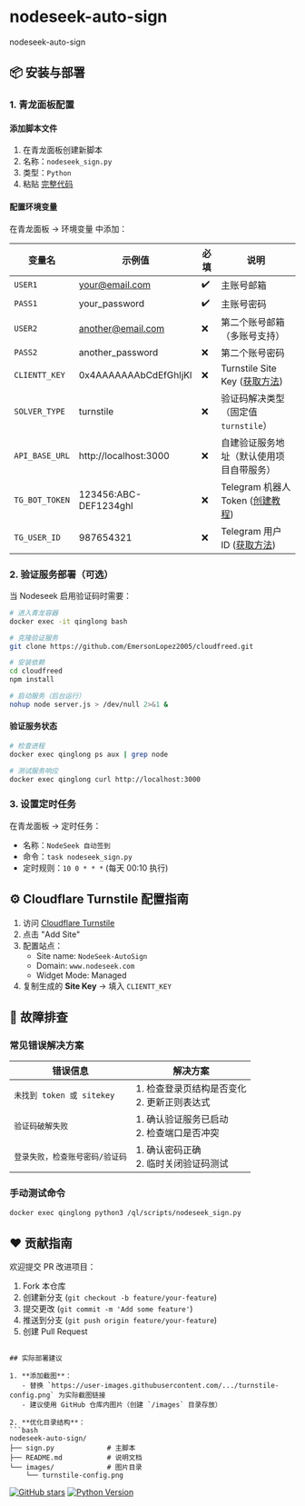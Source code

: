 # nodeseek-auto-sign
nodeseek-auto-sign

## 📦 安装与部署

### 1. 青龙面板配置

#### 添加脚本文件
1. 在青龙面板创建新脚本
2. 名称：`nodeseek_sign.py`
3. 类型：`Python`
4. 粘贴 [完整代码](https://github.com/EmersonLopez2005/nodeseek-auto-sign/blob/main/sign.py)

#### 配置环境变量
在青龙面板 → 环境变量 中添加：

| 变量名          | 示例值                  | 必填 | 说明                                                                 |
|-----------------|-------------------------|------|----------------------------------------------------------------------|
| `USER1`         | your@email.com          | ✔️   | 主账号邮箱                                                           |
| `PASS1`         | your_password           | ✔️   | 主账号密码                                                           |
| `USER2`         | another@email.com       | ❌   | 第二个账号邮箱（多账号支持）                                         |
| `PASS2`         | another_password        | ❌   | 第二个账号密码                                                       |
| `CLIENTT_KEY`   | 0x4AAAAAAAbCdEfGhIjKl   | ❌   | Turnstile Site Key ([获取方法](#cloudflare-turnstile-配置指南))      |
| `SOLVER_TYPE`   | turnstile               | ❌   | 验证码解决类型（固定值 `turnstile`）                                 |
| `API_BASE_URL`  | http://localhost:3000   | ❌   | 自建验证服务地址（默认使用项目自带服务）                             |
| `TG_BOT_TOKEN`  | 123456:ABC-DEF1234ghI   | ❌   | Telegram 机器人 Token ([创建教程](https://core.telegram.org/bots)) |
| `TG_USER_ID`    | 987654321               | ❌   | Telegram 用户 ID ([获取方法](https://t.me/userinfobot))            |

### 2. 验证服务部署（可选）
当 Nodeseek 启用验证码时需要：

```bash
# 进入青龙容器
docker exec -it qinglong bash

# 克隆验证服务
git clone https://github.com/EmersonLopez2005/cloudfreed.git

# 安装依赖
cd cloudfreed
npm install

# 启动服务（后台运行）
nohup node server.js > /dev/null 2>&1 &
```

#### 验证服务状态
```bash
# 检查进程
docker exec qinglong ps aux | grep node

# 测试服务响应
docker exec qinglong curl http://localhost:3000
```

### 3. 设置定时任务
在青龙面板 → 定时任务：
- 名称：`NodeSeek 自动签到`
- 命令：`task nodeseek_sign.py`
- 定时规则：`10 0 * * *` (每天 00:10 执行)

## ⚙️ Cloudflare Turnstile 配置指南
1. 访问 [Cloudflare Turnstile](https://dash.cloudflare.com/?to=/:account/turnstile)
2. 点击 "Add Site"
3. 配置站点：
   - Site name: `NodeSeek-AutoSign`
   - Domain: `www.nodeseek.com`
   - Widget Mode: Managed
4. 复制生成的 **Site Key** → 填入 `CLIENTT_KEY`

## 🔧 故障排查
### 常见错误解决方案
| 错误信息 | 解决方案 |
|----------|----------|
| `未找到 token 或 sitekey` | 1. 检查登录页结构是否变化<br>2. 更新正则表达式 |
| `验证码破解失败` | 1. 确认验证服务已启动<br>2. 检查端口是否冲突 |
| `登录失败，检查账号密码/验证码` | 1. 确认密码正确<br>2. 临时关闭验证码测试 |

### 手动测试命令
```bash
docker exec qinglong python3 /ql/scripts/nodeseek_sign.py
```

## ❤️ 贡献指南
欢迎提交 PR 改进项目：
1. Fork 本仓库
2. 创建新分支 (`git checkout -b feature/your-feature`)
3. 提交更改 (`git commit -m 'Add some feature'`)
4. 推送到分支 (`git push origin feature/your-feature`)
5. 创建 Pull Request
```

## 实际部署建议

1. **添加截图**：
   - 替换 `https://user-images.githubusercontent.com/.../turnstile-config.png` 为实际截图链接
   - 建议使用 GitHub 仓库内图片（创建 `/images` 目录存放）

2. **优化目录结构**：
```bash
nodeseek-auto-sign/
├── sign.py             # 主脚本
├── README.md           # 说明文档
└── images/             # 图片目录
    └── turnstile-config.png
```

[![GitHub stars](https://img.shields.io/github/stars/EmersonLopez2005/nodeseek-auto-sign?style=flat-square)](https://github.com/EmersonLopez2005/nodeseek-auto-sign/stargazers)
[![Python Version](https://img.shields.io/badge/python-3.7+-blue.svg)](https://www.python.org/)

